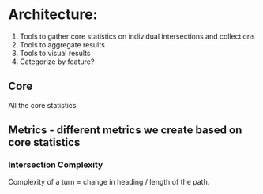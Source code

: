 # Architecture:

1. Tools to gather core statistics on individual intersections and collections
2. Tools to aggregate results
3. Tools to visual results
4. Categorize by feature?

## Core
All the core statistics 

## Metrics - different metrics we create based on core statistics

### Intersection Complexity
Complexity of a turn = change in heading / length of the path.
